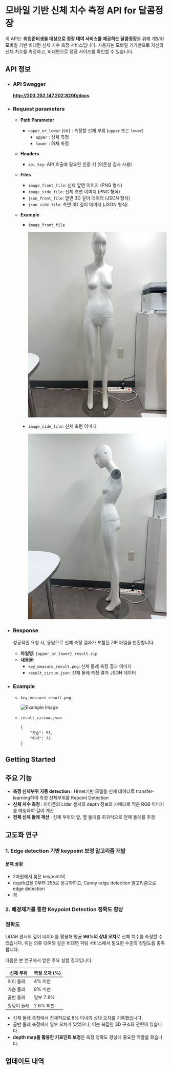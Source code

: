 # 모바일 기반 신체 치수 측정 API for 달콤정장

이 API는 **취업준비생을 대상으로 정장 대여 서비스를 제공하는 달콤정장**을 위해 개발된 모바일 기반 비대면 신체 치수 측정 서비스입니다. 사용자는 모바일 기기만으로 자신의 신체 치수를 측정하고, 비대면으로 정장 사이즈를 확인할 수 있습니다.

## API 정보
- ### **API Swagger**
     **http://203.252.147.202:8200/docs**

- ### **Request parameters**
     - **Path Parameter**
          - `upper_or_lower` (str) : 측정할 신체 부위 (`upper` 또는 `lower`)
               - `upper` : 상체 측정
               - `lower` : 하체 측정

     - **Headers**
          - `api_key`: API 호출에 필요한 인증 키 (의존성 검사 사용)
     - **Files**
          - `image_front_file`: 신체 앞면 이미지 (PNG 형식)
          - `image_side_file`: 신체 측면 이미지 (PNG 형식)
          - `json_front_file`: 앞면 3D 깊이 데이터 (JSON 형식)
          - `json_side_file`: 측면 3D 깊이 데이터 (JSON 형식)
     - **Example**

          - `image_front_file`

            ![Example Image](https://github.com/MustreeAI/mustree-sweetsuit-ai-api/blob/main/public/image_front.jpg)
          - `image_side_file`: 신체 측면 이미지

            ![Example Image](https://github.com/MustreeAI/mustree-sweetsuit-ai-api/blob/main/public/image_side.jpg)

- ### **Response**
     성공적인 요청 시, 응답으로 신체 측정 결과가 포함된 ZIP 파일을 반환합니다.

     - **파일명**: `{upper_or_lower}_result.zip`
     - **내용물**:
          - `key_measure_result.png`: 신체 둘레 측정 결과 이미지
          - `result_circum.json`: 신체 둘레 측정 결과 JSON 데이터
- ### **Example**
     - `key_measure_result.png`

          ![Example Image](https://github.com/MustreeAI/mustree-sweetsuit-ai-api/blob/main/public/key_measure_result.jpg)

     - `result_circum.json`

           {
               "가슴": 93,
               "허리": 73
           }


## Getting Started

## 주요 기능

- **측정 신체부위 자동 detection** : Hrnet기반 모델을 신체 데이터로 transfer-learning하여 측정 신체부위를 Kepoint Detection
- **신체 치수 측정** : 아이폰의 Lidar 센서의 depth 정보와 카메라로 찍은 RGB 이미지를 매칭하여 길이 계산
- **전체 신체 둘레 계산** : 신체 부위의 앞, 옆 둘레를 회귀식으로 전체 둘레를 추정

## 고도화 연구
### 1. Edge detection 기반 keypoint 보정 알고리즘 개발
#### 문제 상황
- 2차원에서 찾은 keypoint의 
- depth값을 0부터 255로 정규화하고, Canny edge detection 알고리즘으로 edge detection
- 경
     

### 2. 배경제거를 통한 Keypoint Detection 정확도 향상



### 정확도

LiDAR 센서의 깊이 데이터를 활용해 평균 **96%의 상대 오차**로 신체 치수를 측정할 수 있습니다. 이는 의류 대여와 같은 비대면 피팅 서비스에서 필요한 수준의 정밀도를 충족합니다.

다음은 본 연구에서 얻은 주요 실험 결과입니다.

| 신체 부위 | 측정 오차 (%) |
|-----------|---------------|
| 허리 둘레 | 4% 미만       |
| 가슴 둘레 | 8% 미만       |
| 골반 둘레 | 일부 7.8%     |
| 엉덩이 둘레 | 2.6% 미만   |

- 신체 둘레 측정에서 전체적으로 8% 이내의 상대 오차를 기록했습니다.
- 골반 둘레 측정에서 일부 오차가 있었으나, 이는 복잡한 3D 구조와 관련이 있습니다.
- **depth map을 활용한 키포인트 보정**은 측정 정확도 향상에 중요한 역할을 했습니다.


## 업데이트 내역
